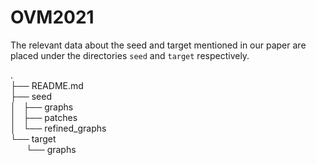 # OVM2021
The relevant data about the seed and target mentioned in our paper are placed under the directories `seed` and `target` respectively.

.  
├── README.md  
├── seed  
│   ├── graphs  
│   ├── patches  
│   └── refined_graphs  
└── target  
&ensp;&ensp;&ensp;    └── graphs  
